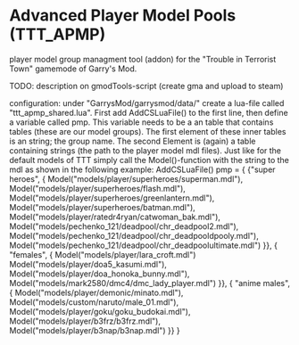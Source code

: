 # Advanced Player Model Pools (TTT_APMP)
player model group managment tool (addon) for the "Trouble in Terrorist Town" gamemode of Garry's Mod.

TODO: description on gmodTools-script (create gma and upload to steam)

configuration:
under "GarrysMod/garrysmod/data/" create a lua-file called "ttt_apmp_shared.lua".
First add AddCSLuaFile() to the first line, then define a variable called pmp. This variable needs to be a an table that contains tables (these are our model groups). The first element of these inner tables is an string; the group name. The second Element is (again) a table containing strings (the path to the player model mdl files). Just like for the default models of TTT simply call the Model()-function with the string to the mdl as shown in the following example:
AddCSLuaFile()
pmp = {
  {"super heroes", { Model("models/player/superheroes/superman.mdl"),
  	Model("models/player/superheroes/flash.mdl"),
  	Model("models/player/superheroes/greenlantern.mdl"),
  	Model("models/player/superheroes/batman.mdl"),
  	Model("models/player/ratedr4ryan/catwoman_bak.mdl"),
  	Model("models/pechenko_121/deadpool/chr_deadpool2.mdl"),
  	Model("models/pechenko_121/deadpool/chr_deadpooldpooly.mdl"),
  	Model("models/pechenko_121/deadpool/chr_deadpoolultimate.mdl")
  }},
  { "females", { Model("models/player/lara_croft.mdl")
  	Model("models/player/doa5_kasumi.mdl"),
  	Model("models/player/doa_honoka_bunny.mdl"),
  	Model("models/mark2580/dmc4/dmc_lady_player.mdl")
  }},
  { "anime males", { Model("models/player/demonic/minato.mdl"),
  	Model("models/custom/naruto/male_01.mdl"),
  	Model("models/player/goku/goku_budokai.mdl"),
  	Model("models/player/b3frz/b3frz.mdl"),
  	Model("models/player/b3nap/b3nap.mdl")
  }}
}
